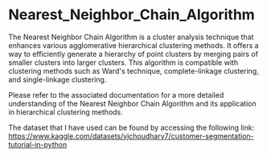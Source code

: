 # Nearest_Neighbor_Chain_Algorithm

The Nearest Neighbor Chain Algorithm is a cluster analysis technique that enhances various agglomerative hierarchical clustering methods. 
It offers a way to efficiently generate a hierarchy of point clusters by merging pairs of smaller clusters into larger clusters. 
This algorithm is compatible with clustering methods such as Ward's technique, complete-linkage clustering, and single-linkage clustering.

Please refer to the associated documentation for a more detailed understanding of the Nearest Neighbor Chain Algorithm and its application in hierarchical clustering methods.

The dataset that I have used can be found by accessing the following link: 
https://www.kaggle.com/datasets/vjchoudhary7/customer-segmentation-tutorial-in-python
